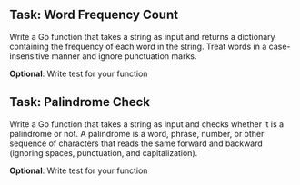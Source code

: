 ## Task: Word Frequency Count

Write a Go function that takes a string as input and returns a dictionary containing the frequency of each word in the string. Treat words in a case-insensitive manner and ignore punctuation marks.

**Optional**: Write test for your function

## Task: Palindrome Check

Write a Go function that takes a string as input and checks whether it is a palindrome or not. A palindrome is a word, phrase, number, or other sequence of characters that reads the same forward and backward (ignoring spaces, punctuation, and capitalization).

**Optional**: Write test for your function